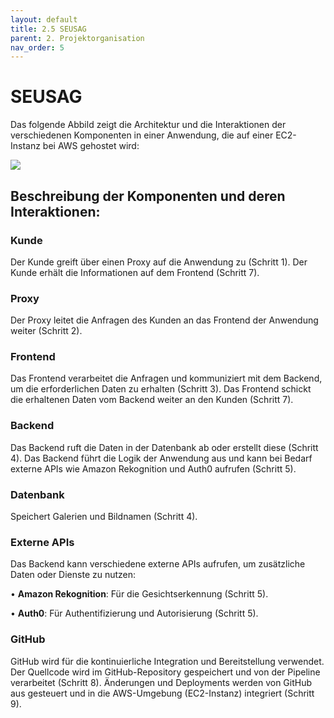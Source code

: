 ```yaml
---
layout: default
title: 2.5 SEUSAG
parent: 2. Projektorganisation
nav_order: 5
---
```


# SEUSAG

  

Das folgende Abbild zeigt die Architektur und die Interaktionen der verschiedenen Komponenten in einer Anwendung, die auf einer EC2-Instanz bei AWS gehostet wird:

  
[![](https://mermaid.ink/img/pako:eNptkl1rgzAUhv-K5KqDlrHu28FAq7ZlDIQOJuguosmqbCYlJtCu6X_vUfFzTW5ynvfNyTnkHFHCCUUm2gq8S40P5yViETNgFSqumbuYh5bvG9flyVizQmL2Z1ifm6_GOrCDtbQPxHLZ7sTGyQ9l5Gosee7EE5zJsQZxP3Ts0MESx7igg-x-EPqC7w8t7N1zA8tfh-5eUsEo1LZuTctVuMzkSsUtWahC8pyK8E0xQv9hYzZ71TcanmsUP6jYXEMHDfPcit1qaLhhds3uNLQwYve6LnFQb6U8XMjweOElYE2FXWuV8tSvtWNd1o55Y_asy99GUwRpc5wRmJBjaYiQTGlOI2TCETY7gQcryTcHliBTCkWnSHC1TZH5jX8LiNSOYEmdDMN85C2lJJNcvNfDV83g6Qy_T73a?type=png)](https://mermaid.live/edit#pako:eNptkl1rgzAUhv-K5KqDlrHu28FAq7ZlDIQOJuguosmqbCYlJtCu6X_vUfFzTW5ynvfNyTnkHFHCCUUm2gq8S40P5yViETNgFSqumbuYh5bvG9flyVizQmL2Z1ifm6_GOrCDtbQPxHLZ7sTGyQ9l5Gosee7EE5zJsQZxP3Ts0MESx7igg-x-EPqC7w8t7N1zA8tfh-5eUsEo1LZuTctVuMzkSsUtWahC8pyK8E0xQv9hYzZ71TcanmsUP6jYXEMHDfPcit1qaLhhds3uNLQwYve6LnFQb6U8XMjweOElYE2FXWuV8tSvtWNd1o55Y_asy99GUwRpc5wRmJBjaYiQTGlOI2TCETY7gQcryTcHliBTCkWnSHC1TZH5jX8LiNSOYEmdDMN85C2lJJNcvNfDV83g6Qy_T73a)


## **Beschreibung der Komponenten und deren Interaktionen:**

### **Kunde** 

Der Kunde greift über einen Proxy auf die Anwendung zu (Schritt 1). Der Kunde erhält die Informationen auf dem Frontend (Schritt 7).

### **Proxy**

Der Proxy leitet die Anfragen des Kunden an das Frontend der Anwendung weiter (Schritt 2).

### **Frontend**

Das Frontend verarbeitet die Anfragen und kommuniziert mit dem Backend, um die erforderlichen Daten zu erhalten (Schritt 3). Das Frontend schickt die erhaltenen Daten vom Backend weiter an den Kunden (Schritt 7).

### **Backend**

Das Backend ruft die Daten in der Datenbank ab oder erstellt diese (Schritt 4). Das Backend führt die Logik der Anwendung aus und kann bei Bedarf externe APIs wie Amazon Rekognition und Auth0 aufrufen (Schritt 5).

### **Datenbank**

Speichert Galerien und Bildnamen (Schritt 4).


### **Externe APIs**


Das Backend kann verschiedene externe APIs aufrufen, um zusätzliche Daten oder Dienste zu nutzen:

• **Amazon Rekognition**: Für die Gesichtserkennung (Schritt 5).

• **Auth0**: Für Authentifizierung und Autorisierung (Schritt 5).

### **GitHub**

GitHub wird für die kontinuierliche Integration und Bereitstellung verwendet. Der Quellcode wird im GitHub-Repository gespeichert und von der Pipeline verarbeitet (Schritt 8). Änderungen und Deployments werden von GitHub aus gesteuert und in die AWS-Umgebung (EC2-Instanz) integriert (Schritt 9).